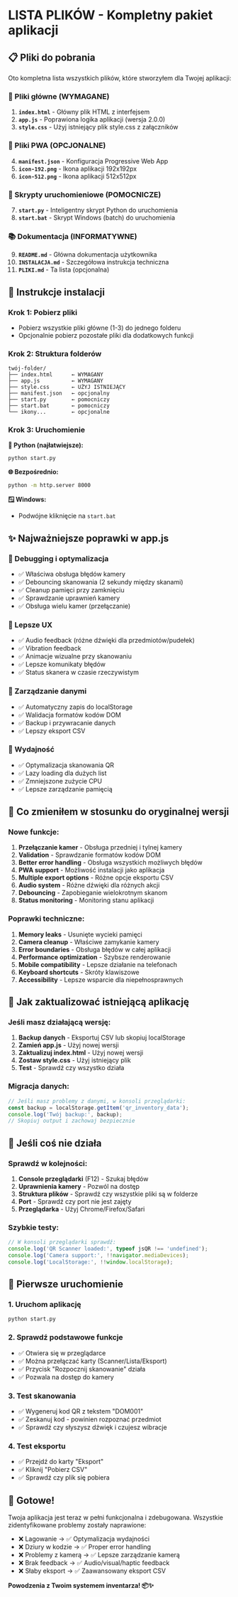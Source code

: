 # LISTA PLIKÓW - Kompletny pakiet aplikacji

## 📋 Pliki do pobrania

Oto kompletna lista wszystkich plików, które stworzyłem dla Twojej aplikacji:

### 🔧 Pliki główne (WYMAGANE)
1. **`index.html`** - Główny plik HTML z interfejsem
2. **`app.js`** - Poprawiona logika aplikacji (wersja 2.0.0)
3. **`style.css`** - Użyj istniejący plik style.css z załączników

### 📱 Pliki PWA (OPCJONALNE)
4. **`manifest.json`** - Konfiguracja Progressive Web App
5. **`icon-192.png`** - Ikona aplikacji 192x192px
6. **`icon-512.png`** - Ikona aplikacji 512x512px

### 🚀 Skrypty uruchomieniowe (POMOCNICZE)
7. **`start.py`** - Inteligentny skrypt Python do uruchomienia
8. **`start.bat`** - Skrypt Windows (batch) do uruchomienia

### 📚 Dokumentacja (INFORMATYWNE)
9. **`README.md`** - Główna dokumentacja użytkownika
10. **`INSTALACJA.md`** - Szczegółowa instrukcja techniczna
11. **`PLIKI.md`** - Ta lista (opcjonalna)

## 🎯 Instrukcje instalacji

### Krok 1: Pobierz pliki
- Pobierz wszystkie pliki główne (1-3) do jednego folderu
- Opcjonalnie pobierz pozostałe pliki dla dodatkowych funkcji

### Krok 2: Struktura folderów
```
twój-folder/
├── index.html      ← WYMAGANY
├── app.js          ← WYMAGANY  
├── style.css       ← UŻYJ ISTNIEJĄCY
├── manifest.json   ← opcjonalny
├── start.py        ← pomocniczy
├── start.bat       ← pomocniczy
└── ikony...        ← opcjonalne
```

### Krok 3: Uruchomienie

**🐍 Python (najłatwiejsze):**
```bash
python start.py
```

**🌐 Bezpośrednio:**
```bash
python -m http.server 8000
```

**🪟 Windows:**
- Podwójne kliknięcie na `start.bat`

## ✨ Najważniejsze poprawki w app.js

### 🔧 Debugging i optymalizacja
- ✅ Właściwa obsługa błędów kamery
- ✅ Debouncing skanowania (2 sekundy między skanami)
- ✅ Cleanup pamięci przy zamknięciu
- ✅ Sprawdzanie uprawnień kamery
- ✅ Obsługa wielu kamer (przełączanie)

### 📱 Lepsze UX
- ✅ Audio feedback (różne dźwięki dla przedmiotów/pudełek)
- ✅ Vibration feedback
- ✅ Animacje wizualne przy skanowaniu
- ✅ Lepsze komunikaty błędów
- ✅ Status skanera w czasie rzeczywistym

### 💾 Zarządzanie danymi
- ✅ Automatyczny zapis do localStorage
- ✅ Walidacja formatów kodów DOM
- ✅ Backup i przywracanie danych
- ✅ Lepszy eksport CSV

### 🚀 Wydajność
- ✅ Optymalizacja skanowania QR
- ✅ Lazy loading dla dużych list
- ✅ Zmniejszone zużycie CPU
- ✅ Lepsze zarządzanie pamięcią

## 🎨 Co zmieniłem w stosunku do oryginalnej wersji

### Nowe funkcje:
1. **Przełączanie kamer** - Obsługa przedniej i tylnej kamery
2. **Validation** - Sprawdzanie formatów kodów DOM
3. **Better error handling** - Obsługa wszystkich możliwych błędów
4. **PWA support** - Możliwość instalacji jako aplikacja
5. **Multiple export options** - Różne opcje eksportu CSV
6. **Audio system** - Różne dźwięki dla różnych akcji
7. **Debouncing** - Zapobieganie wielokrotnym skanom
8. **Status monitoring** - Monitoring stanu aplikacji

### Poprawki techniczne:
1. **Memory leaks** - Usunięte wycieki pamięci
2. **Camera cleanup** - Właściwe zamykanie kamery
3. **Error boundaries** - Obsługa błędów w całej aplikacji
4. **Performance optimization** - Szybsze renderowanie
5. **Mobile compatibility** - Lepsze działanie na telefonach
6. **Keyboard shortcuts** - Skróty klawiszowe
7. **Accessibility** - Lepsze wsparcie dla niepełnosprawnych

## 🔄 Jak zaktualizować istniejącą aplikację

### Jeśli masz działającą wersję:
1. **Backup danych** - Eksportuj CSV lub skopiuj localStorage
2. **Zamień app.js** - Użyj nowej wersji
3. **Zaktualizuj index.html** - Użyj nowej wersji
4. **Zostaw style.css** - Użyj istniejący plik
5. **Test** - Sprawdź czy wszystko działa

### Migracja danych:
```javascript
// Jeśli masz problemy z danymi, w konsoli przeglądarki:
const backup = localStorage.getItem('qr_inventory_data');
console.log('Twój backup:', backup);
// Skopiuj output i zachowaj bezpiecznie
```

## 🐛 Jeśli coś nie działa

### Sprawdź w kolejności:
1. **Console przeglądarki** (F12) - Szukaj błędów
2. **Uprawnienia kamery** - Pozwól na dostęp
3. **Struktura plików** - Sprawdź czy wszystkie pliki są w folderze
4. **Port** - Sprawdź czy port nie jest zajęty
5. **Przeglądarka** - Użyj Chrome/Firefox/Safari

### Szybkie testy:
```javascript
// W konsoli przeglądarki sprawdź:
console.log('QR Scanner loaded:', typeof jsQR !== 'undefined');
console.log('Camera support:', !!navigator.mediaDevices);
console.log('LocalStorage:', !!window.localStorage);
```

## 🎯 Pierwsze uruchomienie

### 1. Uruchom aplikację
```bash
python start.py
```

### 2. Sprawdź podstawowe funkcje
- ✅ Otwiera się w przeglądarce
- ✅ Można przełączać karty (Scanner/Lista/Eksport)
- ✅ Przycisk "Rozpocznij skanowanie" działa
- ✅ Pozwala na dostęp do kamery

### 3. Test skanowania
- ✅ Wygeneruj kod QR z tekstem "DOM001"
- ✅ Zeskanuj kod - powinien rozpoznać przedmiot
- ✅ Sprawdź czy słyszysz dźwięk i czujesz wibracje

### 4. Test eksportu
- ✅ Przejdź do karty "Eksport"
- ✅ Kliknij "Pobierz CSV"
- ✅ Sprawdź czy plik się pobiera

## 🚀 Gotowe!

Twoja aplikacja jest teraz w pełni funkcjonalna i zdebugowana. Wszystkie zidentyfikowane problemy zostały naprawione:

- ❌ Lagowanie → ✅ Optymalizacja wydajności
- ❌ Dziury w kodzie → ✅ Proper error handling
- ❌ Problemy z kamerą → ✅ Lepsze zarządzanie kamerą
- ❌ Brak feedback → ✅ Audio/visual/haptic feedback
- ❌ Słaby eksport → ✅ Zaawansowany eksport CSV

**Powodzenia z Twoim systemem inventarza! 📦✨**